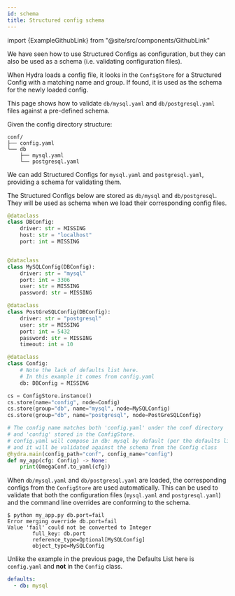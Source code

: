 ```yaml
---
id: schema
title: Structured config schema
---
```


import {ExampleGithubLink} from "@site/src/components/GithubLink"

<ExampleGithubLink to="examples/tutorials/structured_configs/5_structured_config_schema"/>

We have seen how to use Structured Configs as configuration, but they can also be used as a schema (i.e. validating configuration files).

When Hydra loads a config file, it looks in the `ConfigStore` for a Structured Config with a matching name and group.
If found, it is used as the schema for the newly loaded config.
 
This page shows how to validate `db/mysql.yaml` and `db/postgresql.yaml` files against a pre-defined schema.

Given the config directory structure:
```text
conf/
├── config.yaml
└── db
    ├── mysql.yaml
    └── postgresql.yaml
```

We can add Structured Configs for `mysql.yaml` and `postgresql.yaml`, providing a schema for validating them.


The Structured Configs below are stored as `db/mysql` and `db/postgresql`. They will be used as schema
when we load their corresponding config files.

```python title="my_app.py"
@dataclass
class DBConfig:
    driver: str = MISSING
    host: str = "localhost"
    port: int = MISSING


@dataclass
class MySQLConfig(DBConfig):
    driver: str = "mysql"
    port: int = 3306
    user: str = MISSING
    password: str = MISSING

@dataclass
class PostGreSQLConfig(DBConfig):
    driver: str = "postgresql"
    user: str = MISSING
    port: int = 5432
    password: str = MISSING
    timeout: int = 10

@dataclass
class Config:
    # Note the lack of defaults list here.
    # In this example it comes from config.yaml
    db: DBConfig = MISSING

cs = ConfigStore.instance()
cs.store(name="config", node=Config)
cs.store(group="db", name="mysql", node=MySQLConfig)
cs.store(group="db", name="postgresql", node=PostGreSQLConfig)

# The config name matches both 'config.yaml' under the conf directory
# and 'config' stored in the ConfigStore.
# config.yaml will compose in db: mysql by default (per the defaults list),
# and it will be validated against the schema from the Config class
@hydra.main(config_path="conf", config_name="config")
def my_app(cfg: Config) -> None:
    print(OmegaConf.to_yaml(cfg))
```


When `db/mysql.yaml` and `db/postgresql.yaml` are loaded, the corresponding configs from the `ConfigStore` are used automatically.
This can be used to validate that both the configuration files (`mysql.yaml` and `postgresql.yaml`) and the command line overrides are conforming to the schema. 

```
$ python my_app.py db.port=fail
Error merging override db.port=fail
Value 'fail' could not be converted to Integer
        full_key: db.port
        reference_type=Optional[MySQLConfig]
        object_type=MySQLConfig
```

Unlike the example in the previous page, the Defaults List here is `config.yaml` and **not** in the `Config` class.
```yaml title="config.yaml"
defaults:
  - db: mysql
```

